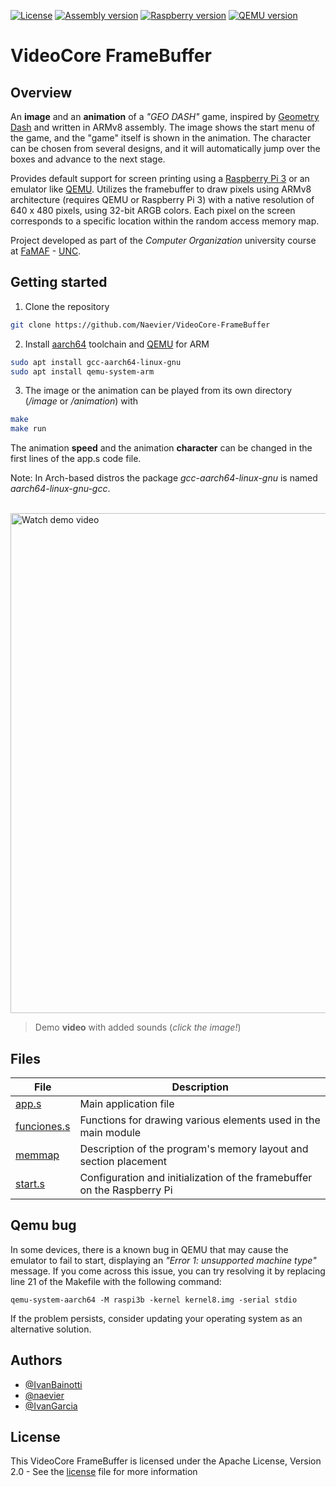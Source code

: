 
[![License](https://img.shields.io/static/v1?label=License&style=flat-square&message=Apache-2.0&color=c92d3e&logo=apache)](https://www.apache.org/licenses/LICENSE-2.0)
[![Assembly version](https://img.shields.io/static/v1?label=Assembly&message=vARM8&style=flat-square&color=156c82&logo=assemblyscript)](https://www.cs.princeton.edu/courses/archive/spr19/cos217/reading/ArmInstructionSetOverview.pdf)
[![Raspberry version](https://img.shields.io/static/v1?label=Raspberry&message=3&style=flat-square&color=cc2455&?style=plastic&logo=raspberry-pi)](https://www.raspberrypi.org/)
[![QEMU version](https://img.shields.io/static/v1?label=QEMU&message=4.2.1&style=flat-square&color=fe6601&logo=qemu)](https://www.qemu.org/)

# VideoCore FrameBuffer

## Overview

An **image** and an **animation** of a _"GEO DASH"_ game, inspired by [Geometry Dash](https://play.google.com/store/apps/details?id=com.robtopx.geometryjumplite) and written in ARMv8 assembly. The image shows the start menu of the game, and the "game" itself is shown in the animation. The character can be chosen from several designs, and it will automatically jump over the boxes and advance to the next stage.
 
Provides default support for screen printing using a [Raspberry Pi 3](https://www.raspberrypi.com/products/raspberry-pi-3-model-b/) or an emulator like [QEMU](https://www.qemu.org/). Utilizes the framebuffer to draw pixels using ARMv8 architecture (requires QEMU or Raspberry Pi 3) with a native resolution of 640 x 480 pixels, using 32-bit ARGB colors. Each pixel on the screen corresponds to a specific location within the random access memory map.

Project developed as part of the _Computer Organization_ university course at [FaMAF](https://www.famaf.unc.edu.ar/) - [UNC](https://www.unc.edu.ar/).

## Getting started

1) Clone the repository

```bash
git clone https://github.com/Naevier/VideoCore-FrameBuffer
```

2) Install [aarch64](https://gcc.gnu.org/) toolchain and [QEMU](https://www.qemu.org/docs/master/index.html) for ARM

```bash
sudo apt install gcc-aarch64-linux-gnu
sudo apt install qemu-system-arm
```

3) The image or the animation can be played from its own directory (_/image_ or _/animation_) with

```bash
make
make run
```

The animation **speed** and the animation **character** can be changed in the first lines of the app.s code file.

Note: In Arch-based distros the package _gcc-aarch64-linux-gnu_ is named _aarch64-linux-gnu-gcc_.

<br>
<a href="https://www.youtube.com/watch?v=yxyNmy3QDX0">
  <img src="https://i.ytimg.com/vi/yxyNmy3QDX0/maxresdefault.jpg" alt="Watch demo video" width="800">
</a>

> Demo **video** with added sounds (_click the image!_)

## Files

| File                                  | Description           |
| -----------                           | -----------           |
| [app.s](animation/app.s)              | Main application file |
| [funciones.s](animation/funciones.s)  | Functions for drawing various elements used in the main module          |
| [memmap](animation/memmap)            | Description of the program's memory layout and section placement        |
| [start.s](animation/start.s)          | Configuration and initialization of the framebuffer on the Raspberry Pi |

## Qemu bug

In some devices, there is a known bug in QEMU that may cause the emulator to fail to start, displaying an _"Error 1: unsupported machine type"_ message. If you come across this issue, you can try resolving it by replacing line 21 of the Makefile with the following command:

`qemu-system-aarch64 -M raspi3b -kernel kernel8.img -serial stdio`

If the problem persists, consider updating your operating system as an alternative solution.

## Authors

- [@IvanBainotti](https://github.com/IvanBainotti)
- [@naevier](https://github.com/naevier)
- [@IvanGarcia](...)

## License

This VideoCore FrameBuffer is licensed under the Apache License, Version 2.0 - See the [license](LICENSE) file for more information
